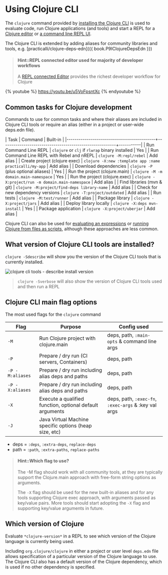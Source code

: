 # Using Clojure CLI
The `clojure` command provided by [installing the Clojure CLI](install/clojure.md) is used to evaluate code, run Clojure applications (and tools) and start a REPL for a [Clojure editor](/clojure-editors/) or [a command line REPL UI](rebel-repl/).

The Clojure CLI is extended by adding aliases for community libraries and tools, e.g. [practicalli/clojure-deps-edn]({{ book.P9IClojureDepsEdn }})

> #### Hint::REPL connected editor used for majority of developer workflows
> A [REPL connected Editor](/clojure-editors/) provides the richest developer workflow for Clojure


{% youtube %}
https://youtu.be/u5VoFpsntXc
{% endyoutube %}


## Common tasks for Clojure development
Commands to use for common tasks and where their aliases are included in Clojure CLI tools or require an alias (either in a project or user-wide deps.edn file).

| Task                                       | Command                                                 | Built-in  |
|--------------------------------------------+---------------------------------------------------------+-----------|
| Run Command Line REPL                      | `clojure` or `clj` if `rlwrap` binary installed         | Yes       |
| Run Command Line REPL with Rebel and nREPL | `clojure -M:repl/rebel`                                 | Add alias |
| Create project (clojure exec)              | `clojure -X:new :template app :name practicalli/my-app` | Add alias |
| Download dependencies                      | `clojure -P`  (plus optional aliases)                   | Yes       |
| Run the project (clojure.main)             | `clojure -M -m domain.main-namespace`                   | Yes       |
| Run the project (clojure.exec)             | `clojure -X:project/run -m domain.main-namespace`       | Add alias |
| Find libraries (mvn & git)                 | `clojure -M:project/find-deps library-name`             | Add alias |
| Check for new dependency versions          | `clojure -T:project/outdated`                           | Add alias |
| Run tests                                  | `clojure -M:test/runner`                                | Add alias |
| Package library                            | `clojure -X:project/jars`                               | Add alias |
| Deploy library locally                     | `clojure -X:deps mvn-install`                           | Yes       |
| Package application                        | `clojure -X:project/uberjar`                            | Add alias |

Clojure CLI can also be used for [evaluating an expressions](/alternative-tools/clojure-tools/evaluate-an-expression.md) or [running Clojure from files as scripts](/alternative-tools/clojure-tools/files-and-scripts.md), although these approaches are less common.

## What version of Clojure CLI tools are installed?

`clojure -Sdescribe` will show you the version of the Clojure CLI tools that is currently installed.

![clojure cli tools - describe install version](/images/clojure-cli-tools-install-version-describe.png)

> `clojure -Sverbose` will also show the version of Clojure CLI tools used and then run a REPL


## Clojure CLI main flag options
The most used flags for the `clojure` command

| Flag            | Purpose                                                  | Config used                                          |
|-----------------|----------------------------------------------------------|------------------------------------------------------|
| `-M`            | Run Clojure project with clojure.main                    | deps, path, `:main-opts` & command line args         |
| `-P`            | Prepare / dry run (CI servers, Containers)               | deps, path                                           |
| `-P -M:aliases` | Prepare / dry run including alias deps and paths         | deps, path                                           |
| `-P -X:aliases` | Prepare / dry run including alias deps and paths         | deps, path                                           |
| `-X`            | Execute a qualified function, optional default arguments | deps, path, `:exec-fn`, `:exec-args` & :key val args |
| `-J`            | Java Virtual Machine specific options (heap size, etc)   |                                                      |

* deps = `:deps`, `:extra-deps`, `replace-deps`
* path = `:path`, `:extra-paths`, `replace-paths`

> #### Hint::Which flag to use?
> The -M flag should work with all community tools, at they are typically support the Clojure.main approach with free-form string options as arguments.
>
> The `-X` flag should be used for the new built-in aliases and for any tools supporting Clojure exec approach, with arguments passed as key/value pairs.
> More tools should start adopting the `-X` flag and supporting key/value arguments in future.

## Which version of Clojure

Evaluate `*clojure-version*` in a REPL to see which version of the Clojure language is currently being used.

Including `org.clojure/clojure` in either a project or user level `deps.edn` file allows specification of a particular version of the Clojure language to use.  The Clojure CLI also has a default version of the Clojure dependency, which is used if no other dependency is specified.
